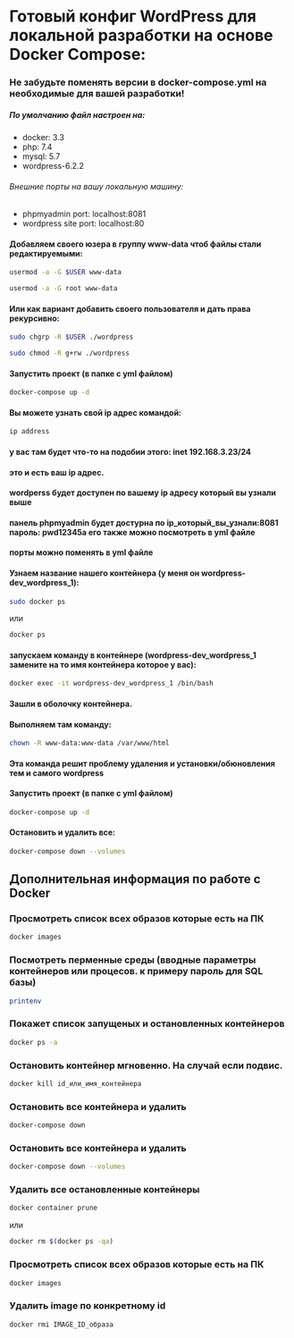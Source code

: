 # Готовый конфиг WordPress для локальной разработки на основе Docker Compose:

### Не забудьте поменять версии в docker-compose.yml на необходимые для вашей разработки!
##### По умолчанию файл настроен на:
* docker: 3.3
* php: 7.4
* mysql: 5.7
* wordpress-6.2.2
###### Внешние порты на вашу локальную машину:
* phpmyadmin port: localhost:8081
* wordpress site port: localhost:80

#### Добавляем своего юзера в группу www-data чтоб файлы стали редактируемыми:
```bash
usermod -a -G $USER www-data
```

```bash
usermod -a -G root www-data
```
#### Или как вариант добавить своего пользователя и дать права рекурсивно:
```bash
sudo chgrp -R $USER ./wordpress
```
```bash
sudo chmod -R g+rw ./wordpress
```


#### Запустить проект (в папке с yml файлом)
```bash
docker-compose up -d
```

#### Вы можете узнать свой ip адрес командой:
```bash
ip address
```
#### у вас там будет что-то на подобии этого: inet 192.168.3.23/24
#### это и есть ваш ip адрес.
#### wordperss будет доступен по вашему ip адресу который вы узнали выше
#### панель phpmyadmin будет достурна по ip_который_вы_узнали:8081 пароль: pwd12345a его также можно посмотреть в yml файле
#### порты можно поменять в yml файле

#### Узнаем название нашего контейнера (у меня он wordpress-dev_wordpress_1):
```bash
sudo docker ps
```
или

```bash
docker ps
```

#### запускаем команду в контейнере (wordpress-dev_wordpress_1 замените на то имя контейнера которое у вас):
```bash
docker exec -it wordpress-dev_wordpress_1 /bin/bash
```

#### Зашли в оболочку контейнера.
#### Выполняем там команду:
```bash
chown -R www-data:www-data /var/www/html
```
#### Эта команда решит проблему удаления и установки/обюновления тем и самого wordpress

#### Запустить проект (в папке с yml файлом)
```bash
docker-compose up -d
```
#### Остановить и удалить все:
```bash
docker-compose down --volumes
```

## Дополнительная информация по работе с Docker

### Просмотреть список всех образов которые есть на ПК
```bash
docker images
```

### Посмотреть перменные среды (вводные параметры контейнеров или процесов. к примеру пароль для SQL базы)
```bash
printenv
```

### Покажет список запущеных и остановленных контейнеров
```bash
docker ps -a
```

### Остановить контейнер мгновенно. На случай если подвис.
```bash
docker kill id_или_имя_контейнера
```

### Остановить все контейнера и удалить
```bash
docker-compose down
```

### Остановить все контейнера и удалить
```bash
docker-compose down --volumes
```

### Удалить все остановленные контейнеры
```bash
docker container prune
```
или
```bash
docker rm $(docker ps -qa)
```

### Просмотреть список всех образов которые есть на ПК
```bash
docker images
```

### Удалить image по конкретному id
```bash
docker rmi IMAGE_ID_образа
```



